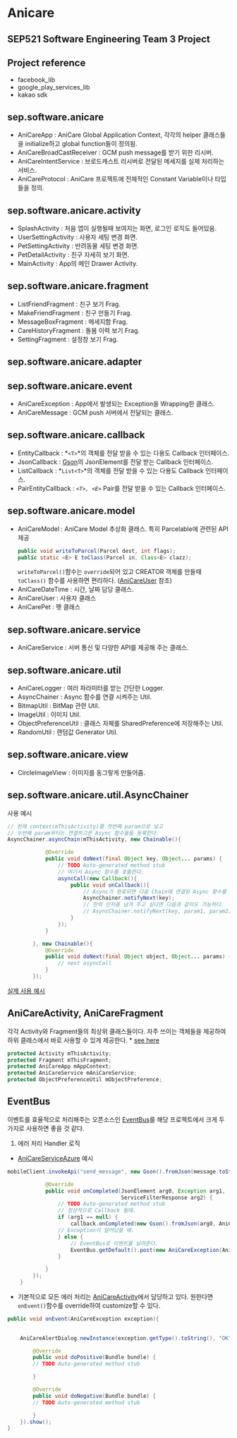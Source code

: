 Anicare
============

## SEP521 Software Engineering Team 3 Project

Project reference
---------------------
* facebook_lib
* google_play_services_lib
* kakao sdk

sep.software.anicare
---------------------
* AniCareApp : AniCare Global Application Context, 각각의 helper 클래스들을 initialize하고 global function들이 정의됨.
* AniCareBroadCastReceiver : GCM push message를 받기 위한 리시버.
* AniCareIntentService : 브로드캐스트 리시버로 전달된 메세지를 실제 처리하는 서비스.
* AniCareProtocol : AniCare 프로젝트에 전체적인 Constant Variable이나 타입들을 정의.

sep.software.anicare.activity
---------------------
* SplashActivity : 처음 앱이 실행될때 보여지는 화면, 로그인 로직도 들어있음.
* UserSettingActivity : 사용자 세팅 변경 화면.
* PetSettingActivity : 반려동물 세팅 변경 화면.
* PetDetailActivity : 친구 자세히 보기 화면.
* MainActivity : App의 메인 Drawer Activity.

sep.software.anicare.fragment
---------------------
* ListFriendFragment : 친구 보기 Frag.
* MakeFriendFragment : 친구 만들기 Frag.
* MessageBoxFragment : 메세지함 Frag.
* CareHistoryFragment : 돌봄 이력 보기 Frag.
* SettingFragment : 설정창 보기 Frag.

sep.software.anicare.adapter
---------------------


sep.software.anicare.event
---------------------
* AniCareException : App에서 발생되는 Exception을 Wrapping한 클래스.
* AniCareMessage : GCM push 서버에서 전달되는 클래스.

sep.software.anicare.callback
---------------------
* EntityCallback : *``<T>``*의 객체를 전달 받을 수 있는 다용도 Callback 인터페이스.
* JsonCallback : [Gson](https://code.google.com/p/google-gson/)의 JsonElement를 전달 받는 Callback 인터페이스.
* ListCallback : *``List<T>``*의 객체를 전달 받을 수 있는 다용도 Callback 인터페이스.
* PairEntityCallback : *``<T>, <E>``* Pair를 전달 받을 수 있는 Callback 인터페이스.

sep.software.anicare.model
---------------------
* AniCareModel : AniCare Model 추상화 클래스. 특히 Parcelable에 관련된 API 제공
  ```java
  public void writeToParcel(Parcel dest, int flags);
  public static <E> E toClass(Parcel in, Class<E> clazz);
  ```
  ```writeToParcel()```함수는 ```override```되어 있고 CREATOR 객체를 만들때 ```toClass()``` 함수를 사용하면 편리하다. ([AniCareUser](https://github.com/Jeffrey-Cho/Anicare/blob/master/app/src/main/java/sep/software/anicare/model/AniCareUser.java#L58) 참조)
* AniCareDateTime : 시간, 날짜 담당 클래스.
* AniCareUser : 사용자 클래스
* AniCarePet : 펫 클래스

sep.software.anicare.service
---------------------
* AniCareService : 서버 통신 및 다양한 API를 제공해 주는 클래스.

sep.software.anicare.util
---------------------
* AniCareLogger : 여러 파라미터를 받는 간단한 Logger.
* AsyncChainer : Async 함수를 연결 시켜주는 Util.
* BitmapUtil : BitMap 관련 Util.
* ImageUtil : 이미지 Util.
* ObjectPreferenceUtil : 클래스 자체를 SharedPreference에 저장해주는 Util.
* RandomUtil : 랜덤값 Generator Util.

sep.software.anicare.view
---------------------
* CircleImageView : 이미지를 동그랗게 만들어줌.


sep.software.anicare.util.AsyncChainer
---------------------
  사용 예시
  ```java
  // 현재 context(mThisActivity)를 첫번째 param으로 넣고
  // 두번째 param부터는 연결하고픈 Async 함수들을 등록한다.
  AsyncChainer.asyncChain(mThisActivity, new Chainable(){

              @Override
              public void doNext(final Object key, Object... params) {
                  // TODO Auto-generated method stub
                  // 여기서 Async 함수를 호출한다.
                  asyncCall(new Callback(){
                      public void onCallback(){
                          // Async가 완료되면 다음 Chain에 연결된 Async 함수를 호출한다.
                          AsyncChainer.notifyNext(key);
                          // 만약 인자를 넘겨 주고 싶다면 다음과 같이도 가능하다.
                          // AsyncChainer.notifyNext(key, param1, param2);
                      }
                  });
              }

          }, new Chainable(){
              @Override
              public void doNext(final Object object, Object... params) {
                  // next asyncCall
              }
          });
  ```
[실제 사용 예시](https://github.com/Jeffrey-Cho/Anicare/blob/master/app/src/main/java/sep/software/anicare/activity/SplashActivity.java#L140)

AniCareActivity, AniCareFragment
------------------------
각각 Activity와 Fragment들의 최상위 클래스들이다.
자주 쓰이는 객체들을 제공하여 하위 클래스에서 바로 사용할 수 있게 제공한다.
	* [see here](https://github.com/Jeffrey-Cho/Anicare/blob/master/app/src/main/java/sep/software/anicare/activity/AniCareActivity.java#L17)
```java
protected Activity mThisActivity;
protected Fragment mThisFragment;
protected AniCareApp mAppContext;
protected AniCareService mAniCareService;
protected ObjectPreferenceUtil mObjectPreference;
```


EventBus
---------------------
이벤트를 효율적으로 처리해주는 오픈소스인 [EventBus](https://github.com/greenrobot/EventBus)를
해당 프로젝트에서 크게 두가지로 사용하면 좋을 것 같다.
1. 에러 처리 Handler 로직
* [AniCareServiceAzure](https://github.com/Jeffrey-Cho/Anicare/blob/master/app/src/main/java/sep/software/anicare/service/AniCareServiceAzure.java#L99) 예시
```java
mobileClient.invokeApi("send_message", new Gson().fromJson(message.toString(), JsonElement.class), new ApiJsonOperationCallback() {

            @Override
            public void onCompleted(JsonElement arg0, Exception arg1,
                                    ServiceFilterResponse arg2) {
                // TODO Auto-generated method stub
                // 정상적으로 Callback 될때.
                if (arg1 == null) {
                    callback.onCompleted(new Gson().fromJson(arg0, AniCareMessage.class));
                // Exception이 일어났을 때.
                } else {
					// EventBus로 이벤트를 날려준다.
                    EventBus.getDefault().post(new AniCareException(AniCareException.TYPE.SERVER_ERROR));
                }

            }
        });
    }
```

* 기본적으로 모든 에러 처리는 [AniCareActivity](https://github.com/Jeffrey-Cho/Anicare/blob/master/app/src/main/java/sep/software/anicare/activity/AniCareActivity.java#L37)에서 담당하고 있다. 원한다면 ```onEvent()```함수를 override하여 customize할 수 있다.
```java
public void onEvent(AniCareException exception){
        

    AniCareAlertDialog.newInstance(exception.getType().toString(), "OK", "Cancel", true).setCallback(new DialogCallback() {

        @Override
        public void doPositive(Bundle bundle) {
        // TODO Auto-generated method stub

        }

        @Override
        public void doNegative(Bundle bundle) {
        // TODO Auto-generated method stub

        }
    }).show();
}
```
